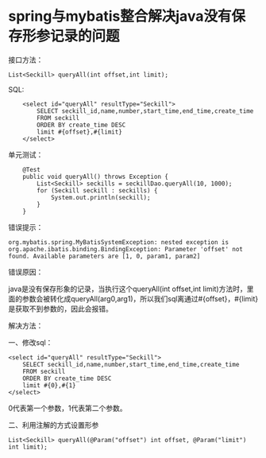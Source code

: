 # spring与mybatis整合解决java没有保存形参记录的问题

接口方法：

```
List<Seckill> queryAll(int offset,int limit);
```

SQL:

```
    <select id="queryAll" resultType="Seckill">
        SELECT seckill_id,name,number,start_time,end_time,create_time
        FROM seckill
        ORDER BY create_time DESC
        limit #{offset},#{limit}
    </select>
```

单元测试：

```
    @Test
    public void queryAll() throws Exception {
        List<Seckill> seckills = seckillDao.queryAll(10, 1000);
        for (Seckill seckill : seckills) {
            System.out.println(seckill);
        }
    }
```

错误提示：

```
org.mybatis.spring.MyBatisSystemException: nested exception is org.apache.ibatis.binding.BindingException: Parameter 'offset' not found. Available parameters are [1, 0, param1, param2]
```

错误原因：

java是没有保存形象的记录，当执行这个queryAll(int offset,int limit)方法时，里面的参数会被转化成queryAll(arg0,arg1)，所以我们sql离通过#{offset}，#{limit}是获取不到参数的，因此会报错。

解决方法：

一、修改sql：

    <select id="queryAll" resultType="Seckill">
        SELECT seckill_id,name,number,start_time,end_time,create_time
        FROM seckill
        ORDER BY create_time DESC
        limit #{0},#{1}
    </select>
0代表第一个参数，1代表第二个参数。

二、利用注解的方式设置形参

```
List<Seckill> queryAll(@Param("offset") int offset, @Param("limit") int limit);
```

